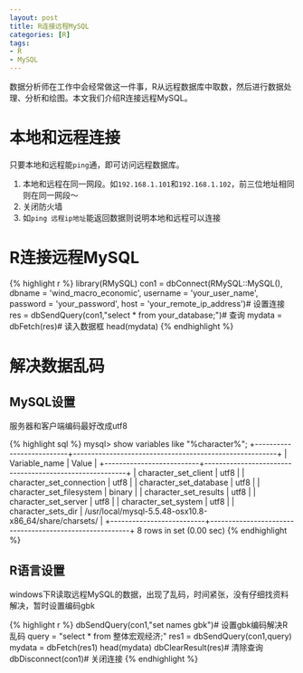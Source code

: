 ```yaml
---
layout: post
title: R连接远程MySQL
categories: [R]
tags:
- R
- MySQL
---
```

数据分析师在工作中会经常做这一件事，R从远程数据库中取数，然后进行数据处理、分析和绘图。本文我们介绍R连接远程MySQL。

# 本地和远程连接

只要本地和远程能`ping`通，即可访问远程数据库。

1. 本地和远程在同一网段。如`192.168.1.101`和`192.168.1.102`，前三位地址相同则在同一网段～
2. 关闭防火墙
3. 如`ping 远程ip地址`能返回数据则说明本地和远程可以连接

# R连接远程MySQL

{% highlight r %}
library(RMySQL)
con1 = dbConnect(RMySQL::MySQL(),
dbname = 'wind_macro_economic',
username = 'your_user_name',
password = 'your_password',
host = 'your_remote_ip_address')# 设置连接
res = dbSendQuery(con1,"select * from your_database;")# 查询
mydata = dbFetch(res)# 读入数据框
head(mydata)
{% endhighlight %}

# 解决数据乱码

## MySQL设置

服务器和客户端编码最好改成utf8

{% highlight sql %}
mysql> show variables like "%character%";
+--------------------------+--------------------------------------------------------+
| Variable_name            | Value                                                  |
+--------------------------+--------------------------------------------------------+
| character_set_client     | utf8                                                   |
| character_set_connection | utf8                                                   |
| character_set_database   | utf8                                                   |
| character_set_filesystem | binary                                                 |
| character_set_results    | utf8                                                   |
| character_set_server     | utf8                                                   |
| character_set_system     | utf8                                                   |
| character_sets_dir       | /usr/local/mysql-5.5.48-osx10.8-x86_64/share/charsets/ |
+--------------------------+--------------------------------------------------------+
8 rows in set (0.00 sec)
{% endhighlight %}

## R语言设置

windows下R读取远程MySQL的数据，出现了乱码，时间紧张，没有仔细找资料解决，暂时设置编码gbk

{% highlight r %}
dbSendQuery(con1,"set names gbk")# 设置gbk编码解决R乱码
query = "select * from 整体宏观经济;"
res1 = dbSendQuery(con1,query)
mydata = dbFetch(res1)
head(mydata)
dbClearResult(res)# 清除查询
dbDisconnect(con1)# 关闭连接
{% endhighlight %}
